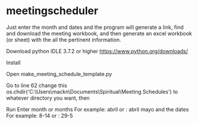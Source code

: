 # meetingscheduler
Just enter the month and dates and the program will generate a link, 
find and download the meeting workbook, 
and then generate an excel workbook (or sheet) with the all the pertinent information.

Download python IDLE 3.7.2 or higher
https://www.python.org/downloads/

Install

Open make_meeting_schedule_template.py

Go to line 62
change this
os.chdir('C:\\Users\\mackn\\Documents\\Spiritual\\Meeting Schedules')
to whatever directory you want, then

Run
Enter month or months
For example: abril
or         : abril mayo
and the dates
For example: 8-14
or         : 29-5
